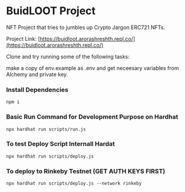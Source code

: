 # BuidLOOT Project 
NFT Project that tries to jumbles up Crypto Jargon ERC721 NFTs. 

Project Link: [https://buidloot.arorashreshth.repl.co/](https://buidloot.arorashreshth.repl.co/)

Clone and try running some of the following tasks:

make a copy of env.example as .env and get neceesary variables from Alchemy and private key.

### Install Dependencies 
```
npm i 
```
### Basic Run Command for Development Purpose on Hardhat
```
npx hardhat run scripts/run.js
```

### To test Deploy Script Internall Hardat
```
npx hardhat run scripts/deploy.js 
```
### To deploy to Rinkeby Testnet (GET AUTH KEYS FIRST)
```
npx hardhat run scripts/deploy.js --network rinkeby
```